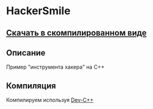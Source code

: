 # HackerSmile
## [Скачать в скомпилированном виде](https://yadi.sk/d/dy0FuwX2ZPIrdQ)

## Описание 
Пример "инструмента хакера" на C++

## Компиляция
Компилируем используя [Dev-C++](https://sourceforge.net/projects/orwelldevcpp/)
